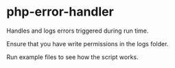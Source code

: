 # php-error-handler

Handles and logs errors triggered during run time.

Ensure that you have write permissions in the logs folder.

Run example files to see how the script works.
